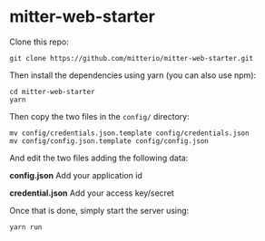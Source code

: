 # mitter-web-starter

Clone this repo:

    git clone https://github.com/mitterio/mitter-web-starter.git

Then install the dependencies using yarn (you can also use npm):

    cd mitter-web-starter
    yarn

Then copy the two files in the `config/` directory:

    mv config/credentials.json.template config/credentials.json
    mv config/config.json.template config/config.json

And edit the two files adding the following data:

**config.json** Add your application id

**credential.json** Add your access key/secret

Once that is done, simply start the server using:

    yarn run


